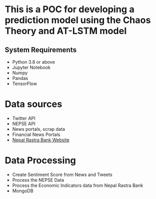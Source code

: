 # This is a POC for developing a prediction model using the Chaos Theory and AT-LSTM model
## System Requirements
- Python 3.8 or above
- Jupyter Notebook
- Numpy
- Pandas
- TensorFlow

# Data sources
- Twitter API
- NEPSE API
- News portals, scrap data
- Financial News Portals
- [Nepal Rastra Bank Website](https://www.nrb.org.np/) 
# Data Processing
- Create Sentiment Score from News and Tweets
- Process the NEPSE Data
- Process the Economic Indicators data from Nepal Rastra Bank
- MongoDB